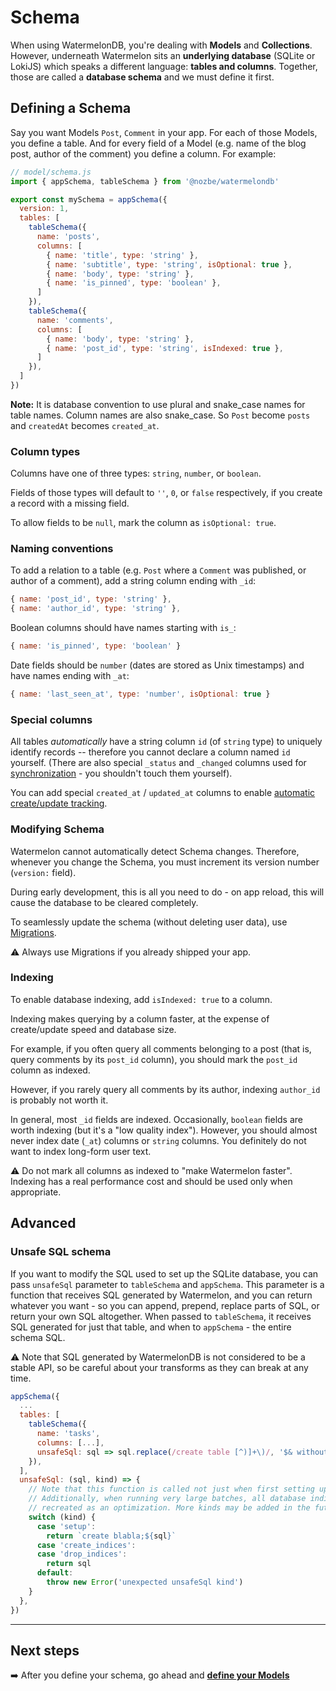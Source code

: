 # Schema

When using WatermelonDB, you're dealing with **Models** and **Collections**. However, underneath Watermelon sits an **underlying database** (SQLite or LokiJS) which speaks a different language: **tables and columns**. Together, those are called a **database schema** and we must define it first.

## Defining a Schema

Say you want Models `Post`, `Comment` in your app. For each of those Models, you define a table. And for every field of a Model (e.g. name of the blog post, author of the comment) you define a column. For example:

```js
// model/schema.js
import { appSchema, tableSchema } from '@nozbe/watermelondb'

export const mySchema = appSchema({
  version: 1,
  tables: [
    tableSchema({
      name: 'posts',
      columns: [
        { name: 'title', type: 'string' },
        { name: 'subtitle', type: 'string', isOptional: true },
        { name: 'body', type: 'string' },
        { name: 'is_pinned', type: 'boolean' },
      ]
    }),
    tableSchema({
      name: 'comments',
      columns: [
        { name: 'body', type: 'string' },
        { name: 'post_id', type: 'string', isIndexed: true },
      ]
    }),
  ]
})
```

**Note:** It is database convention to use plural and snake_case names for table names. Column names are also snake_case. So `Post` become `posts` and `createdAt` becomes `created_at`.

### Column types

Columns have one of three types: `string`, `number`, or `boolean`.

Fields of those types will default to `''`, `0`, or `false` respectively, if you create a record with a missing field.

To allow fields to be `null`, mark the column as `isOptional: true`.

### Naming conventions

To add a relation to a table (e.g. `Post` where a `Comment` was published, or author of a comment), add a string column ending with `_id`:

```js
{ name: 'post_id', type: 'string' },
{ name: 'author_id', type: 'string' },
```

Boolean columns should have names starting with `is_`:

```js
{ name: 'is_pinned', type: 'boolean' }
```

Date fields should be `number` (dates are stored as Unix timestamps) and have names ending with `_at`:

```js
{ name: 'last_seen_at', type: 'number', isOptional: true }
```

### Special columns

All tables _automatically_ have a string column `id` (of `string` type) to uniquely identify records -- therefore you cannot declare a column named `id` yourself. (There are also special `_status` and `_changed` columns used for [synchronization](./Sync/Intro.md) - you shouldn't touch them yourself).

You can add special `created_at` / `updated_at` columns to enable [automatic create/update tracking](./Advanced/CreateUpdateTracking.md).

### Modifying Schema

Watermelon cannot automatically detect Schema changes. Therefore, whenever you change the Schema, you must increment its version number (`version:` field).

During early development, this is all you need to do - on app reload, this will cause the database to be cleared completely.

To seamlessly update the schema (without deleting user data), use [Migrations](./Advanced/Migrations.md).

⚠️ Always use Migrations if you already shipped your app.

### Indexing

To enable database indexing, add `isIndexed: true` to a column.

Indexing makes querying by a column faster, at the expense of create/update speed and database size.

For example, if you often query all comments belonging to a post (that is, query comments by its `post_id` column), you should mark the `post_id` column as indexed.

However, if you rarely query all comments by its author, indexing `author_id` is probably not worth it.

In general, most `_id` fields are indexed. Occasionally, `boolean` fields are worth indexing (but it's a "low quality index"). However, you should almost never index date (`_at`) columns or `string` columns. You definitely do not want to index long-form user text.

⚠️ Do not mark all columns as indexed to "make Watermelon faster". Indexing has a real performance cost and should be used only when appropriate.

## Advanced

### Unsafe SQL schema

If you want to modify the SQL used to set up the SQLite database, you can pass `unsafeSql` parameter
to `tableSchema` and `appSchema`. This parameter is a function that receives SQL generated by Watermelon,
and you can return whatever you want - so you can append, prepend, replace parts of SQL, or return
your own SQL altogether. When passed to `tableSchema`, it receives SQL generated for just that table,
and when to `appSchema` - the entire schema SQL.

⚠️  Note that SQL generated by WatermelonDB is not considered to be a stable API, so be careful about your transforms as they can break at any time.

```js
appSchema({
  ...
  tables: [
    tableSchema({
      name: 'tasks',
      columns: [...],
      unsafeSql: sql => sql.replace(/create table [^)]+\)/, '$& without rowid'),
    }),
  ],
  unsafeSql: (sql, kind) => {
    // Note that this function is called not just when first setting up the database
    // Additionally, when running very large batches, all database indices may be dropped and later
    // recreated as an optimization. More kinds may be added in the future.
    switch (kind) {
      case 'setup':
        return `create blabla;${sql}`
      case 'create_indices':
      case 'drop_indices':
        return sql
      default:
        throw new Error('unexpected unsafeSql kind')
    }
  },
})
```

* * *

## Next steps

➡️ After you define your schema, go ahead and [**define your Models**](./Model.md)
